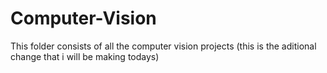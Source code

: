 # Computer-Vision
This folder consists of all the computer vision projects (this is the aditional change that i will be making todays)

